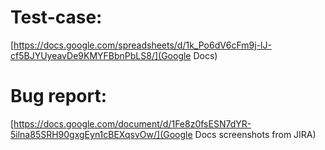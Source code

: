# Test-case:

[https://docs.google.com/spreadsheets/d/1k_Po6dV6cFm9j-lJ-cf5BJYUyeavDe9KMYFBbnPbLS8/](Google Docs)

# Bug report:

[https://docs.google.com/document/d/1Fe8z0fsESN7dYR-5ilna85SRH90gxgEyn1cBEXqsvOw/](Google Docs screenshots from JIRA)
